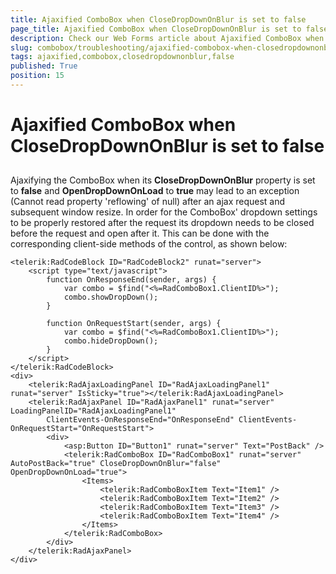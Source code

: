 ```yaml
---
title: Ajaxified ComboBox when CloseDropDownOnBlur is set to false 
page_title: Ajaxified ComboBox when CloseDropDownOnBlur is set to false - RadComboBox
description: Check our Web Forms article about Ajaxified ComboBox when CloseDropDownOnBlur is set to false.
slug: combobox/troubleshooting/ajaxified-combobox-when-closedropdownonblur-is-set-to-false
tags: ajaxified,combobox,closedropdownonblur,false
published: True
position: 15
---
```


# Ajaxified ComboBox when CloseDropDownOnBlur is set to false



## 

Ajaxifying the ComboBox when its **CloseDropDownOnBlur** property is set to **false** and **OpenDropDownOnLoad** to **true** may lead to an exception (Cannot read property 'reflowing' of null) after an ajax request and subsequent window resize. In order for the ComboBox' dropdown settings to be properly restored after the 
request its dropdown needs to be closed before the request and open after it. This can be done with the corresponding client-side methods of the control, as shown below: 


````ASPNET
<telerik:RadCodeBlock ID="RadCodeBlock2" runat="server">
	<script type="text/javascript">
		function OnResponseEnd(sender, args) {
			var combo = $find("<%=RadComboBox1.ClientID%>");
			combo.showDropDown();
		}

		function OnRequestStart(sender, args) {
			var combo = $find("<%=RadComboBox1.ClientID%>");
			combo.hideDropDown();
		}
	</script>
</telerik:RadCodeBlock>
<div>
	<telerik:RadAjaxLoadingPanel ID="RadAjaxLoadingPanel1" runat="server" IsSticky="true"></telerik:RadAjaxLoadingPanel>
	<telerik:RadAjaxPanel ID="RadAjaxPanel1" runat="server" LoadingPanelID="RadAjaxLoadingPanel1"
		ClientEvents-OnResponseEnd="OnResponseEnd" ClientEvents-OnRequestStart="OnRequestStart">
		<div>
			<asp:Button ID="Button1" runat="server" Text="PostBack" />
			<telerik:RadComboBox ID="RadComboBox1" runat="server" AutoPostBack="true" CloseDropDownOnBlur="false" OpenDropDownOnLoad="true">
				<Items>
					<telerik:RadComboBoxItem Text="Item1" />
					<telerik:RadComboBoxItem Text="Item2" />
					<telerik:RadComboBoxItem Text="Item3" />
					<telerik:RadComboBoxItem Text="Item4" />
				</Items>
			</telerik:RadComboBox>
		</div>
	</telerik:RadAjaxPanel>
</div>
````


